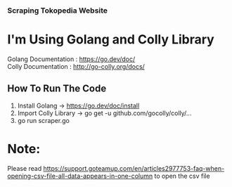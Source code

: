 ### Scraping Tokopedia Website

# I'm Using Golang and Colly Library

Golang Documentation : https://go.dev/doc/
<br/>
Colly Documentation : http://go-colly.org/docs/

## How To Run The Code

1. Install Golang -> https://go.dev/doc/install
2. Import Colly Library -> go get -u github.com/gocolly/colly/...
3. go run scraper.go

# Note:
Please read https://support.goteamup.com/en/articles2977753-faq-when-opening-csv-file-all-data-appears-in-one-column to open the csv file


